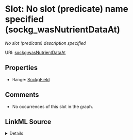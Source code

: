 

# Slot: No slot (predicate) name specified (sockg_wasNutrientDataAt)


_No slot (predicate) description specified_







URI: [sockg:wasNutrientDataAt](https://idir.uta.edu/sockg-ontology/docs/wasNutrientDataAt)



<!-- no inheritance hierarchy -->








## Properties

* Range: [SockgField](../classes/SockgField.md)





## Comments

* No occurrences of this slot in the graph.



## LinkML Source

<details>

```yaml
name: sockg_wasNutrientDataAt
description: No slot (predicate) description specified
title: No slot (predicate) name specified
comments:
- No occurrences of this slot in the graph.
from_schema: soc-kg
rank: 1000
domain: sockg_GasNutrientLoss
slot_uri: sockg:wasNutrientDataAt
alias: sockg_wasNutrientDataAt
range: sockg_Field

```
</details>